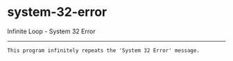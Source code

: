 # system-32-error
Infinite Loop - System 32 Error

-----------------------------------------------------------------

`This program infinitely repeats the 'System 32 Error' message.`
